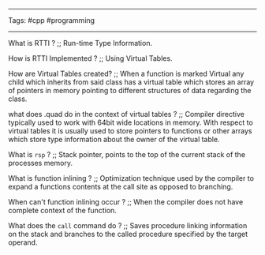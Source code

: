 
___
Tags: #cpp #programming
___


What is RTTI ? ;; Run-time Type Information. 

How is RTTI Implemented ? ;; Using Virtual Tables. 

How are Virtual Tables created? ;; When a function is marked Virtual any child which inherits from said class has a virtual table which stores an array of pointers in memory pointing to different structures of data regarding the class. 

what does .quad do in the context of virtual tables ? ;; Compiler directive typically used to work with 64bit wide locations in memory. With respect to virtual tables it is usually used to store pointers to functions or other arrays which store type information about the owner of the virtual table. 


What is `rsp` ? ;; Stack pointer, points to the top of the current stack of the processes memory. 

What is function inlining ? ;; Optimization technique used by the compiler to expand a functions contents at the call site as opposed to branching. 


When can't function inlining occur ? ;; When the compiler does not have complete context of the function. 

What does the `call` command do ? ;; Saves procedure linking information on the stack and branches to the called procedure specified by the target operand. 

